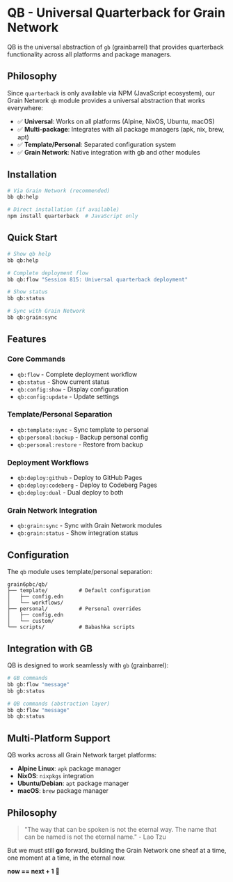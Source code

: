 # QB - Universal Quarterback for Grain Network

QB is the universal abstraction of `gb` (grainbarrel) that provides quarterback functionality across all platforms and package managers.

## Philosophy

Since `quarterback` is only available via NPM (JavaScript ecosystem), our Grain Network `qb` module provides a universal abstraction that works everywhere:

- ✅ **Universal**: Works on all platforms (Alpine, NixOS, Ubuntu, macOS)
- ✅ **Multi-package**: Integrates with all package managers (apk, nix, brew, apt)
- ✅ **Template/Personal**: Separated configuration system
- ✅ **Grain Network**: Native integration with gb and other modules

## Installation

```bash
# Via Grain Network (recommended)
bb qb:help

# Direct installation (if available)
npm install quarterback  # JavaScript only
```

## Quick Start

```bash
# Show qb help
bb qb:help

# Complete deployment flow
bb qb:flow "Session 815: Universal quarterback deployment"

# Show status
bb qb:status

# Sync with Grain Network
bb qb:grain:sync
```

## Features

### Core Commands
- `qb:flow` - Complete deployment workflow
- `qb:status` - Show current status
- `qb:config:show` - Display configuration
- `qb:config:update` - Update settings

### Template/Personal Separation
- `qb:template:sync` - Sync template to personal
- `qb:personal:backup` - Backup personal config
- `qb:personal:restore` - Restore from backup

### Deployment Workflows
- `qb:deploy:github` - Deploy to GitHub Pages
- `qb:deploy:codeberg` - Deploy to Codeberg Pages
- `qb:deploy:dual` - Dual deploy to both

### Grain Network Integration
- `qb:grain:sync` - Sync with Grain Network modules
- `qb:grain:status` - Show integration status

## Configuration

The `qb` module uses template/personal separation:

```
grain6pbc/qb/
├── template/          # Default configuration
│   ├── config.edn
│   └── workflows/
├── personal/          # Personal overrides
│   ├── config.edn
│   └── custom/
└── scripts/           # Babashka scripts
```

## Integration with GB

QB is designed to work seamlessly with `gb` (grainbarrel):

```bash
# GB commands
bb gb:flow "message"
bb gb:status

# QB commands (abstraction layer)
bb qb:flow "message"
bb qb:status
```

## Multi-Platform Support

QB works across all Grain Network target platforms:

- **Alpine Linux**: `apk` package manager
- **NixOS**: `nixpkgs` integration
- **Ubuntu/Debian**: `apt` package manager
- **macOS**: `brew` package manager

## Philosophy

> "The way that can be spoken is not the eternal way. The name that can be named is not the eternal name." - Lao Tzu

But we must still **go** forward, building the Grain Network one sheaf at a time, one moment at a time, in the eternal now.

**now == next + 1** 🌾

